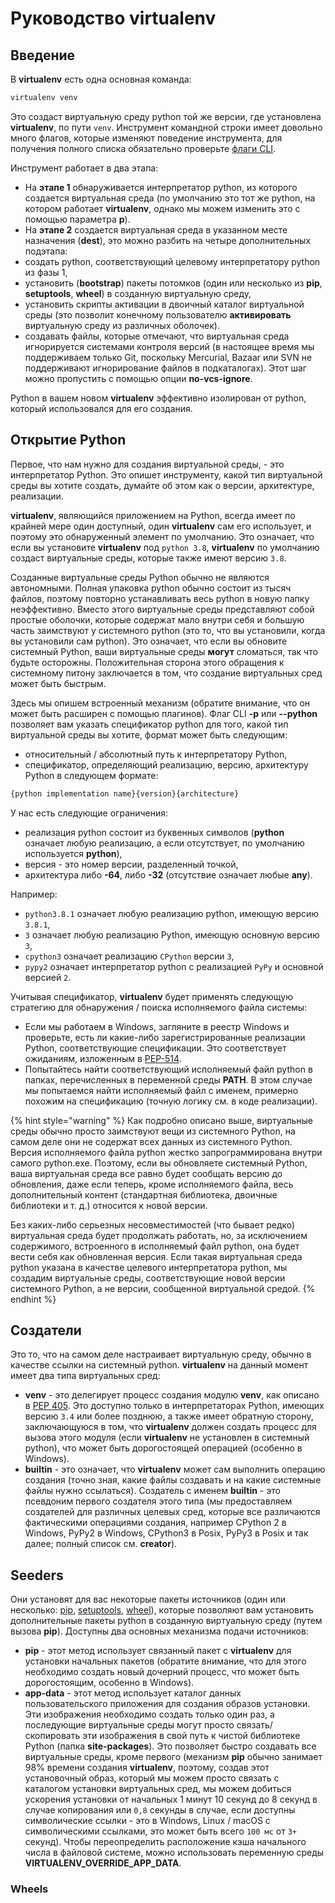 # Руководство virtualenv

## Введение

В **virtualenv** есть одна основная команда:

```bash
virtualenv venv
```

Это создаст виртуальную среду python той же версии, где установлена **virtualenv**, по пути `venv`. Инструмент командной строки имеет довольно много флагов, которые изменяют поведение инструмента, для получения полного списка обязательно проверьте [флаги CLI](interfeis-cli-virtualenv.md#flagi-cli).

Инструмент работает в два этапа:

* На **этапе 1** обнаруживается интерпретатор python, из которого создается виртуальная среда (по умолчанию это тот же python, на котором работает **virtualenv**, однако мы можем изменить это с помощью параметра **p**).
* На **этапе 2** создается виртуальная среда в указанном месте назначения (**dest**), это можно разбить на четыре дополнительных подэтапа:
* создать python, соответствующий целевому интерпретатору python из фазы 1,
* установить (**bootstrap**) пакеты потомков (один или несколько из **pip**, **setuptools**, **wheel**) в созданную виртуальную среду,
* установить скрипты активации в двоичный каталог виртуальной среды (это позволит конечному пользователю **активировать** виртуальную среду из различных оболочек).
* создавать файлы, которые отмечают, что виртуальная среда игнорируется системами контроля версий (в настоящее время мы поддерживаем только Git, поскольку Mercurial, Bazaar или SVN не поддерживают игнорирование файлов в подкаталогах). Этот шаг можно пропустить с помощью опции **no-vcs-ignore**.

Python в вашем новом **virtualenv** эффективно изолирован от python, который использовался для его создания.

## Открытие Python

Первое, что нам нужно для создания виртуальной среды, - это интерпретатор Python. Это опишет инструменту, какой тип виртуальной среды вы хотите создать, думайте об этом как о версии, архитектуре, реализации.

**virtualenv**, являющийся приложением на Python, всегда имеет по крайней мере один доступный, один **virtualenv** сам его использует, и поэтому это обнаруженный элемент по умолчанию. Это означает, что если вы установите **virtualenv** под `python 3.8`, **virtualenv** по умолчанию создаст виртуальные среды, которые также имеют версию `3.8`.

Созданные виртуальные среды Python обычно не являются автономными. Полная упаковка python обычно состоит из тысяч файлов, поэтому повторно устанавливать весь python в новую папку неэффективно. Вместо этого виртуальные среды представляют собой простые оболочки, которые содержат мало внутри себя и большую часть заимствуют у системного python (это то, что вы установили, когда вы установили сам python). Это означает, что если вы обновите системный Python, ваши виртуальные среды **могут** сломаться, так что будьте осторожны. Положительная сторона этого обращения к системному питону заключается в том, что создание виртуальных сред может быть быстрым.

Здесь мы опишем встроенный механизм (обратите внимание, что он может быть расширен с помощью плагинов). Флаг CLI **-p** или **--python** позволяет вам указать спецификатор python для того, какой тип виртуальной среды вы хотите, формат может быть следующим:

* относительный / абсолютный путь к интерпретатору Python,
* спецификатор, определяющий реализацию, версию, архитектуру Python в следующем формате:

```bash
{python implementation name}{version}{architecture}
```

У нас есть следующие ограничения:

* реализация python состоит из буквенных символов (**python** означает любую реализацию, а если отсутствует, по умолчанию используется **python**),
* версия - это номер версии, разделенный точкой,
* архитектура либо **-64**, либо **-32** (отсутствие означает любые **any**).

Например:

* `python3.8.1` означает любую реализацию python, имеющую версию `3.8.1`,
* `3` означает любую реализацию Python, имеющую основную версию `3`,
* `cpython3` означает реализацию `CPython` версии `3`,
* `pypy2` означает интерпретатор python с реализацией `PyPy` и основной версией `2`.

Учитывая спецификатор, **virtualenv** будет применять следующую стратегию для обнаружения / поиска исполняемого файла системы:

* Если мы работаем в Windows, загляните в реестр Windows и проверьте, есть ли какие-либо зарегистрированные реализации Python, соответствующие спецификации. Это соответствует ожиданиям, изложенным в [PEP-514](https://www.python.org/dev/peps/pep-0514/).
* Попытайтесь найти соответствующий исполняемый файл python в папках, перечисленных в переменной среды **PATH**. В этом случае мы попытаемся найти исполняемый файл с именем, примерно похожим на спецификацию (точную логику см. в коде реализации).

{% hint style="warning" %}
Как подробно описано выше, виртуальные среды обычно просто заимствуют вещи из системного Python, на самом деле они не содержат всех данных из системного Python. Версия исполняемого файла python жестко запрограммирована внутри самого python.exe. Поэтому, если вы обновляете системный Python, ваша виртуальная среда все равно будет сообщать версию до обновления, даже если теперь, кроме исполняемого файла, весь дополнительный контент (стандартная библиотека, двоичные библиотеки и т. д.) относится к новой версии.

Без каких-либо серьезных несовместимостей (что бывает редко) виртуальная среда будет продолжать работать, но, за исключением содержимого, встроенного в исполняемый файл python, она будет вести себя как обновленная версия. Если такая виртуальная среда python указана в качестве целевого интерпретатора python, мы создадим виртуальные среды, соответствующие новой версии системного Python, а не версии, сообщенной виртуальной средой.
{% endhint %}

## Создатели

Это то, что на самом деле настраивает виртуальную среду, обычно в качестве ссылки на системный python. **virtualenv** на данный момент имеет два типа виртуальных сред:

* **venv** - это делегирует процесс создания модулю **venv**, как описано в [PEP 405](https://www.python.org/dev/peps/pep-0405/). Это доступно только в интерпретаторах Python, имеющих версию `3.4` или более позднюю, а также имеет обратную сторону, заключающуюся в том, что **virtualenv** должен создать процесс для вызова этого модуля (если **virtualenv** не установлен в системный python), что может быть дорогостоящей операцией (особенно в Windows).
* **builtin** - это означает, что **virtualenv** может сам выполнить операцию создания (точно зная, какие файлы создавать и на какие системные файлы нужно ссылаться). Создатель с именем **builtin** - это псевдоним первого создателя этого типа (мы предоставляем создателей для различных целевых сред, которые все различаются фактическими операциями создания, например CPython 2 в Windows, PyPy2 в Windows, CPython3 в Posix, PyPy3 в Posix и так далее; полный список см. **creator**).

## Seeders

Они установят для вас некоторые пакеты источников (один или несколько: [pip](https://pypi.org/project/pip/), [setuptools](https://pypi.org/project/setuptools/), [wheel](https://pypi.org/project/wheel/)), которые позволяют вам установить дополнительные пакеты python в созданную виртуальную среду (путем вызова **pip**). Доступны два основных механизма подачи источников:

* **pip** - этот метод использует связанный пакет с **virtualenv** для установки начальных пакетов (обратите внимание, что для этого необходимо создать новый дочерний процесс, что может быть дорогостоящим, особенно в Windows).
* **app-data** - этот метод использует каталог данных пользовательского приложения для создания образов установки. Эти изображения необходимо создать только один раз, а последующие виртуальные среды могут просто связать/скопировать эти изображения в свой путь к чистой библиотеке Python (папка **site-packages**). Это позволяет быстро создавать все виртуальные среды, кроме первого (механизм **pip** обычно занимает 98% времени создания **virtualenv**, поэтому, создав этот установочный образ, который мы можем просто связать с каталогом установки виртуальных сред, мы можем добиться ускорения установки от начальных 1 минут 10 секунд до 8 секунд в случае копирования или `0,8` секунды в случае, если доступны символические ссылки - это в Windows, Linux / macOS с символическими ссылками, это может быть всего `100 мс` от `3+` секунд). Чтобы переопределить расположение кэша начального числа в файловой системе, можно использовать переменную среды **VIRTUALENV\_OVERRIDE\_APP\_DATA**.

### Wheels
